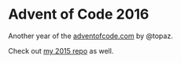 # Advent of Code 2016

Another year of the [adventofcode.com](http://adventofcode.com/) by @topaz.

Check out [my 2015 repo](https://github.com/michielappelman/adventofcode2015)
as well.
